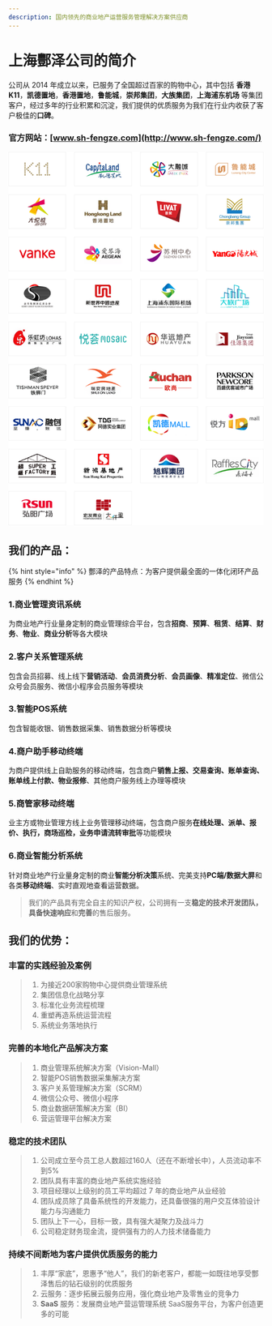 ```yaml
---
description: 国内领先的商业地产运营服务管理解决方案供应商
---
```


# 上海酆泽公司的简介

公司从 2014 年成立以来，已服务了全国超过百家的购物中心，其中包括 **香港K11**，**凯德置地**，**香港置地**，**鲁能城**，**崇邦集团**，**大族集团**，**上海浦东机场** 等集团客户，经过多年的行业积累和沉淀，我们提供的优质服务为我们在行业内收获了客户极佳的**口碑**。

### 官方网站：[www.sh-fengze.com](http://www.sh-fengze.com/)

![&#x6211;&#x4EEC;&#x670D;&#x52A1;&#x7684;&#x90E8;&#x5206;&#x96C6;&#x56E2;&#x5BA2;&#x6237;](.gitbook/assets/image%20%2811%29.png)

## **我们的产品：**

{% hint style="info" %}
酆泽的产品特点：为客户提供最全面的一体化闭环产品服务
{% endhint %}

### **1.商业管理资讯系统**

为商业地产行业量身定制的商业管理综合平台，包含**招商**、**预算**、**租赁**、**结算**、**财务**、**物业**、**商业分析**等各大模块

### **2.客户关系管理系统**

包含会员招募、线上线下**营销活动**、**会员消费分析**、**会员画像**、**精准定位**、微信公众号会员服务、微信小程序会员服务等模块

### **3.智能POS系统**

包含智能收银、销售数据采集、销售数据分析等模块

### **4.商户助手移动终端**

为商户提供线上自助服务的移动终端，包含商户**销售上报、交易查询、账单查询、账单线上付款、物业报修**、其他商户服务线上办理等模块

### 5.**商管家移动终端**

业主方或物业管理方线上业务管理移动终端，包含商户服务**在线处理、派单、报价、执行，商场巡检，业务申请流转审批**等功能模块

### **6.商业智能分析系统**

针对商业地产行业量身定制的商业**智能分析决策**系统、完美支持**PC端/数据大屏**和各类**移动终端**、实时直观地查看运营数据。

> 我们的产品具有完全自主的知识产权，公司拥有一支**稳定的技术开发团队，**具备**快速响应**和**完善**的售后服务。

## 我们的优势：

### 丰富的实践经验及案例

> 1. 为接近200家购物中心提供商业管理系统
> 2. 集团信息化战略分享
> 3. 标准化业务流程梳理
> 4. 重塑再造系统运营流程
> 5. 系统业务落地执行

### 完善的本地化产品解决方案

> 1. 商业管理系统解决方案（Vision-Mall）
> 2. 智能POS销售数据采集解决方案
> 3. 客户关系管理解决方案（SCRM）
> 4. 微信公众号、微信小程序
> 5. 商业数据研策解决方案（BI）
> 6. 营运管理平台解决方案

### 稳定的技术团队

> 1. 公司成立至今员工总人数超过160人（还在不断增长中），人员流动率不到5% 
> 2. 团队具有丰富的商业地产系统实施经验
> 3. 项目经理以上级别的员工平均超过 7 年的商业地产从业经验
> 4.  团队成员除了具备系统性的开发能力，还具备很强的用户交互体验设计能力与沟通能力
> 5. 团队上下一心，目标一致，具有强大凝聚力及战斗力
> 6. 公司稳定财务现金流，提供强有力的人力技术储备能力

### 持续不间断地为客户提供优质服务的能力

> 1. 丰厚“家底”，恩惠予“他人”，我们的新老客户，都能一如既往地享受酆泽售后的钻石级别的优质服务
> 2. 云服务：逐步拓展云服务应用，强化商业地产及零售业的竞争力
> 3. **SaaS** 服务：发展商业地产营运管理系统 SaaS服务平台，为客户创造更多的可能

